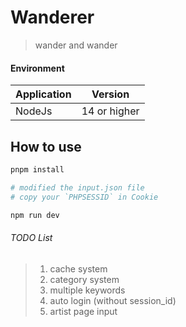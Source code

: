 # Wanderer

> wander and wander

#### Environment

| Application | Version |
| ------------- | ------------- |
| NodeJs | 14 or higher |

## How to use

```bash
pnpm install

# modified the input.json file
# copy your `PHPSESSID` in Cookie

npm run dev
```
###### TODO List

> 1. cache system  
> 2. category system  
> 3. multiple keywords  
> 4. auto login (without session_id)  
> 5. artist page input
